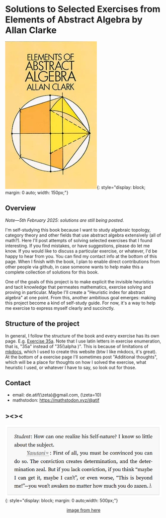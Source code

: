 # Solutions to Selected Exercises from Elements of Abstract Algebra by Allan Clarke
![Alt text](images/eimage.jpg){: style="display: block; margin: 0 auto; width: 150px;"}

<!-- ![Alt text](../images/your-image.png){: style="display: block; margin: 0 auto; width: 300px;"} -->

## Overview

*Note&mdash;5th February 2025: solutions are still being posted.*

I'm self-studying this book because I want to study algebraic topology, category theory and other fields that use abstract algebra extensively (all of math?). Here I'll post attempts of solving selected exercises that I found interesting. If you find mistakes, or have suggestions, please do let me know. If you would like to discuss a particular exercise, or whatever, I'd be happy to hear from you. You can find my contact info at the bottom of this page. When I finish with the book, I plan to enable direct contributions from other people via github, in case someone wants to help make this a complete collection of solutions for this book.

One of the goals of this project is to make explicit the invisible heuristics and tacit knowledge that permeates mathematics, exercise solving and proving in particular. Maybe I'll create a "Heuristic index for abstract algebra" at one point. From this, another ambitious goal emerges: making this project become a kind of self-study guide. For now, it's a way to help me exercise to express myself clearly and succinctly.

## Structure of the project

In general, I follow the structure of the book and every exercise has its own page. E.g. [Exercise 35a](https://d-atif.github.io/elements-of-abstract-algebra/35a/). Note that I use latin letters in exercise enumeration, that is, "35a" instead of "35\(\alpha \)". This is because of limitations of [mkdocs](https://www.mkdocs.org/), which I used to create this website (btw I like mkdocs, it's great). At the bottom of a exercise page I'll sometimes post "Additional thoughts", which will be a place for thoughts on how I solved the exercise, what heuristic I used, or whatever I have to say, so look out for those. 

## Contact
- email: de.atif\(\zeta\)@gmail.com, \(\zeta=10\)
- mathstodon: https://mathstodon.xyz/@atif

## ><><
![quote](images/quote.png){: style="display: block; margin: 0 auto;width: 500px;"}<p style="text-align: center"><a href="https://gwern.net/on-really-trying">image from here</a></p>
<!-- [center][source]([your-source-url](https://gwern.net/on-really-trying))[/center] -->
